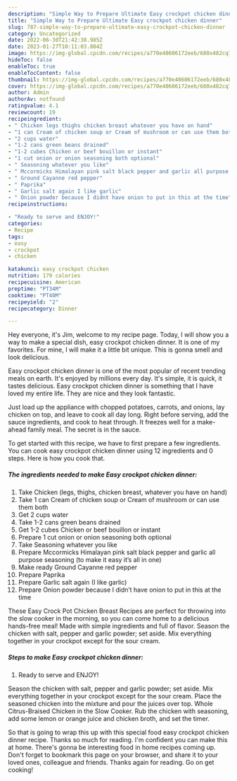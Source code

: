 ```yaml
---
description: "Simple Way to Prepare Ultimate Easy crockpot chicken dinner"
title: "Simple Way to Prepare Ultimate Easy crockpot chicken dinner"
slug: 787-simple-way-to-prepare-ultimate-easy-crockpot-chicken-dinner
category: Uncategorized
date: 2022-06-30T21:42:38.985Z
date: 2023-01-27T10:11:03.804Z
image: https://img-global.cpcdn.com/recipes/a770e40606172eeb/680x482cq70/easy-crockpot-chicken-dinner-recipe-main-photo.jpg
hideToc: false
enableToc: true
enableTocContent: false
thumbnail: https://img-global.cpcdn.com/recipes/a770e40606172eeb/680x482cq70/easy-crockpot-chicken-dinner-recipe-main-photo.jpg
cover: https://img-global.cpcdn.com/recipes/a770e40606172eeb/680x482cq70/easy-crockpot-chicken-dinner-recipe-main-photo.jpg
author: Admin
authorAv: notfound
ratingvalue: 4.1
reviewcount: 19
recipeingredient:
- " Chicken legs thighs chicken breast whatever you have on hand"
- "1 can Cream of chicken soup or Cream of mushroom or can use them both"
- "2 cups water"
- "1-2 cans green beans drained"
- "1-2 cubes Chicken or beef bouillon or instant"
- "1 cut onion or onion seasoning both optional"
- " Seasoning whatever you like"
- " Mccormicks Himalayan pink salt black pepper and garlic all purpose seasoning to make it easy its all in one"
- " Ground Cayanne red pepper"
- " Paprika"
- " Garlic salt again I like garlic"
- " Onion powder because I didnt have onion to put in this at the time"
recipeinstructions:

- "Ready to serve and ENJOY!"
categories:
- Recipe
tags:
- easy
- crockpot
- chicken

katakunci: easy crockpot chicken 
nutrition: 179 calories
recipecuisine: American
preptime: "PT34M"
cooktime: "PT40M"
recipeyield: "2"
recipecategory: Dinner

---
```



Hey everyone, it's Jim, welcome to my recipe page. Today, I will show you a way to make a special dish, easy crockpot chicken dinner. It is one of my favorites. For mine, I will make it a little bit unique. This is gonna smell and look delicious.

Easy crockpot chicken dinner is one of the most popular of recent trending meals on earth. It's enjoyed by millions every day. It's simple, it is quick, it tastes delicious. Easy crockpot chicken dinner is something that I have loved my entire life. They are nice and they look fantastic.

Just load up the appliance with chopped potatoes, carrots, and onions, lay chicken on top, and leave to cook all day long. Right before serving, add the sauce ingredients, and cook to heat through. It freezes well for a make-ahead family meal. The secret is in the sauce.


To get started with this recipe, we have to first prepare a few ingredients. You can cook easy crockpot chicken dinner using 12 ingredients and 0 steps. Here is how you cook that.

<!--inarticleads1-->

##### The ingredients needed to make Easy crockpot chicken dinner:

1. Take  Chicken (legs, thighs, chicken breast, whatever you have on hand)
1. Take 1 can Cream of chicken soup or Cream of mushroom or can use them both
1. Get 2 cups water
1. Take 1-2 cans green beans drained
1. Get 1-2 cubes Chicken or beef bouillon or instant
1. Prepare 1 cut onion or onion seasoning both optional
1. Take  Seasoning whatever you like
1. Prepare  Mccormicks Himalayan pink salt black pepper and garlic all purpose seasoning (to make it easy it’s all in one)
1. Make ready  Ground Cayanne red pepper
1. Prepare  Paprika
1. Prepare  Garlic salt again (I like garlic)
1. Prepare  Onion powder because I didn’t have onion to put in this at the time


These Easy Crock Pot Chicken Breast Recipes are perfect for throwing into the slow cooker in the morning, so you can come home to a delicious hands-free meal! Made with simple ingredients and full of flavor. Season the chicken with salt, pepper and garlic powder; set aside. Mix everything together in your crockpot except for the sour cream. 

<!--inarticleads2-->

##### Steps to make Easy crockpot chicken dinner:


1. Ready to serve and ENJOY!

Season the chicken with salt, pepper and garlic powder; set aside. Mix everything together in your crockpot except for the sour cream. Place the seasoned chicken into the mixture and pour the juices over top. Whole Citrus-Braised Chicken in the Slow Cooker. Rub the chicken with seasoning, add some lemon or orange juice and chicken broth, and set the timer. 

So that is going to wrap this up with this special food easy crockpot chicken dinner recipe. Thanks so much for reading. I'm confident you can make this at home. There's gonna be interesting food in home recipes coming up. Don't forget to bookmark this page on your browser, and share it to your loved ones, colleague and friends. Thanks again for reading. Go on get cooking!

